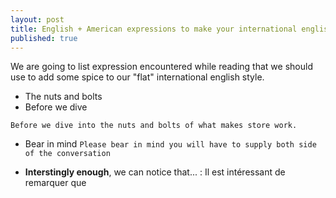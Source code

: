 ```yaml
---
layout: post
title: English + American expressions to make your international english feel more english!
published: true
---
```


We are going to list expression encountered while reading that we should use to add some spice to our "flat" international english style.

* The nuts and bolts
* Before we dive

`Before we dive into the nuts and bolts of what makes store work.`


* Bear in mind
`Please bear in mind you will have to supply both side of the conversation`

* **Interstingly enough**, we can notice that... : Il est intéressant de remarquer que
